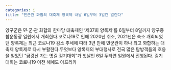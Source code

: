 ```yaml
---
categories: i
title: "민군관 화합의 대축제 양록제 내달 6일부터 3일간 열린다"
---
```

양구군은 민&middot;군&middot;관 화합의 한마당 대축제인 &lsquo;제37회 양록제&rsquo;를 6일부터 8일까지 양구종합운동장 일원에서 개최한다.코로나19로 인해 2020년 취소, 2021년은 축소 개최되었던 양록제는 최근 코로나19 감소 추세에 따라 3년 만에 민군관이 하나 되고 화합하는 대축제 양록제로 다시 부활한다.무엇보다 양록제의 부대행사로 전국 많은 탐방객들의 호응을 얻었던 &ldquo;금강산 가는 옛길 걷기대회&rdquo;가 첫날인 6일 두타연 일원에서 진행된다. 걷기대회는 코로나19 이전 해에도 아프리카
